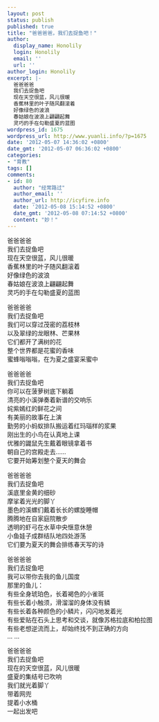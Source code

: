 ```yaml
---
layout: post
status: publish
published: true
title: "爸爸爸爸，我们去捉鱼吧！"
author:
  display_name: Honolily
  login: Honolily
  email: ''
  url: ''
author_login: Honolily
excerpt: |-
  爸爸爸爸
  我们去捉鱼吧
  现在天空很蓝，风儿很暖
  香蕉林里的叶子随风翻滚着
  好像绿色的波浪
  春姑娘在波浪上翩翩起舞
  灵巧的手在勾勒盛夏的蓝图
wordpress_id: 1675
wordpress_url: http://www.yuanli.info/?p=1675
date: '2012-05-07 14:36:02 +0800'
date_gmt: '2012-05-07 06:36:02 +0800'
categories:
- "育教"
tags: []
comments:
- id: 80
  author: "经常路过"
  author_email: ''
  author_url: http://icyfire.info
  date: '2012-05-08 15:14:52 +0800'
  date_gmt: '2012-05-08 07:14:52 +0800'
  content: "妙！"
---
```

<p>爸爸爸爸<br />
我们去捉鱼吧<br />
现在天空很蓝，风儿很暖<br />
香蕉林里的叶子随风翻滚着<br />
好像绿色的波浪<br />
春姑娘在波浪上翩翩起舞<br />
灵巧的手在勾勒盛夏的蓝图<a id="more"></a><a id="more-1675"></a></p>
<p>爸爸爸爸<br />
我们去捉鱼吧<br />
我们可以穿过茂密的荔枝林<br />
以及翠绿的龙眼林、芒果林<br />
它们都开了满树的花<br />
整个世界都是花蜜的香味<br />
蜜蜂嗡嗡嗡，在为夏之盛宴采蜜中</p>
<p>爸爸爸爸<br />
我们去捉鱼吧<br />
你可以在菠萝树底下躺着<br />
清亮的小溪弹奏着新谱的交响乐<br />
姹紫嫣红的鲜花之间<br />
有美丽的故事在上演<br />
勤劳的小蚂蚁排队搬运着红玛瑙样的浆果<br />
刚出生的小鸟在认真地上课<br />
优雅的鼹鼠先生戴着眼镜拿着书<br />
朝自己的宫殿走去&hellip;&hellip;<br />
它要开始筹划整个夏天的舞会</p>
<p>爸爸爸爸<br />
我们去捉鱼吧<br />
溪底里金黄的细砂<br />
摩挲着光光的脚丫<br />
墨色的溪螺们戴着长长的螺旋睡帽<br />
腾腾地在自家庭院散步<br />
透明的虾弓在水草中央惬意休憩<br />
小鱼娃子成群结队地四处游荡<br />
它们要为夏天的舞会排练春天写的诗</p>
<p>爸爸爸爸<br />
我们去捉鱼吧<br />
我可以带你去我的鱼儿国度<br />
那里的鱼儿：<br />
有些全身琥珀色，长着褐色的小雀斑<br />
有些长着小触须，滑溜溜的身体没有鳞<br />
有些长着各种颜色的小鳞片，闪闪地发着光<br />
有些爱贴在石头上思考和交谈，就像苏格拉底和柏拉图<br />
有些老想逆流而上，却始终找不到正确的方向<br />
&hellip; &hellip;</p>
<p>爸爸爸爸<br />
我们去捉鱼吧<br />
现在的天空很蓝，风儿很暖<br />
盛夏的集结号已吹响<br />
我们就光着脚丫<br />
带着网兜<br />
提着小水桶<br />
一起出发吧</p>
